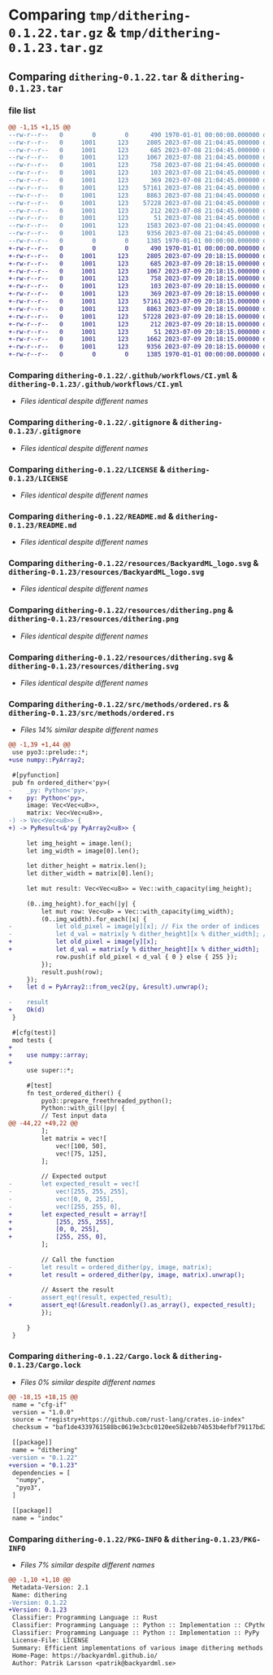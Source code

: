 # Comparing `tmp/dithering-0.1.22.tar.gz` & `tmp/dithering-0.1.23.tar.gz`

## Comparing `dithering-0.1.22.tar` & `dithering-0.1.23.tar`

### file list

```diff
@@ -1,15 +1,15 @@
--rw-r--r--   0        0        0      490 1970-01-01 00:00:00.000000 dithering-0.1.22/Cargo.toml
--rw-r--r--   0     1001      123     2805 2023-07-08 21:04:45.000000 dithering-0.1.22/.github/workflows/CI.yml
--rw-r--r--   0     1001      123      685 2023-07-08 21:04:45.000000 dithering-0.1.22/.gitignore
--rw-r--r--   0     1001      123     1067 2023-07-08 21:04:45.000000 dithering-0.1.22/LICENSE
--rw-r--r--   0     1001      123      758 2023-07-08 21:04:45.000000 dithering-0.1.22/README.md
--rw-r--r--   0     1001      123      103 2023-07-08 21:04:45.000000 dithering-0.1.22/dithering.pyi
--rw-r--r--   0     1001      123      369 2023-07-08 21:04:45.000000 dithering-0.1.22/pyproject.toml
--rw-r--r--   0     1001      123    57161 2023-07-08 21:04:45.000000 dithering-0.1.22/resources/BackyardML_logo.svg
--rw-r--r--   0     1001      123     8863 2023-07-08 21:04:45.000000 dithering-0.1.22/resources/dithering.png
--rw-r--r--   0     1001      123    57228 2023-07-08 21:04:45.000000 dithering-0.1.22/resources/dithering.svg
--rw-r--r--   0     1001      123      212 2023-07-08 21:04:45.000000 dithering-0.1.22/src/lib.rs
--rw-r--r--   0     1001      123       51 2023-07-08 21:04:45.000000 dithering-0.1.22/src/methods/mod.rs
--rw-r--r--   0     1001      123     1583 2023-07-08 21:04:45.000000 dithering-0.1.22/src/methods/ordered.rs
--rw-r--r--   0     1001      123     9356 2023-07-08 21:04:45.000000 dithering-0.1.22/Cargo.lock
--rw-r--r--   0        0        0     1385 1970-01-01 00:00:00.000000 dithering-0.1.22/PKG-INFO
+-rw-r--r--   0        0        0      490 1970-01-01 00:00:00.000000 dithering-0.1.23/Cargo.toml
+-rw-r--r--   0     1001      123     2805 2023-07-09 20:18:15.000000 dithering-0.1.23/.github/workflows/CI.yml
+-rw-r--r--   0     1001      123      685 2023-07-09 20:18:15.000000 dithering-0.1.23/.gitignore
+-rw-r--r--   0     1001      123     1067 2023-07-09 20:18:15.000000 dithering-0.1.23/LICENSE
+-rw-r--r--   0     1001      123      758 2023-07-09 20:18:15.000000 dithering-0.1.23/README.md
+-rw-r--r--   0     1001      123      103 2023-07-09 20:18:15.000000 dithering-0.1.23/dithering.pyi
+-rw-r--r--   0     1001      123      369 2023-07-09 20:18:15.000000 dithering-0.1.23/pyproject.toml
+-rw-r--r--   0     1001      123    57161 2023-07-09 20:18:15.000000 dithering-0.1.23/resources/BackyardML_logo.svg
+-rw-r--r--   0     1001      123     8863 2023-07-09 20:18:15.000000 dithering-0.1.23/resources/dithering.png
+-rw-r--r--   0     1001      123    57228 2023-07-09 20:18:15.000000 dithering-0.1.23/resources/dithering.svg
+-rw-r--r--   0     1001      123      212 2023-07-09 20:18:15.000000 dithering-0.1.23/src/lib.rs
+-rw-r--r--   0     1001      123       51 2023-07-09 20:18:15.000000 dithering-0.1.23/src/methods/mod.rs
+-rw-r--r--   0     1001      123     1662 2023-07-09 20:18:15.000000 dithering-0.1.23/src/methods/ordered.rs
+-rw-r--r--   0     1001      123     9356 2023-07-09 20:18:15.000000 dithering-0.1.23/Cargo.lock
+-rw-r--r--   0        0        0     1385 1970-01-01 00:00:00.000000 dithering-0.1.23/PKG-INFO
```

### Comparing `dithering-0.1.22/.github/workflows/CI.yml` & `dithering-0.1.23/.github/workflows/CI.yml`

 * *Files identical despite different names*

### Comparing `dithering-0.1.22/.gitignore` & `dithering-0.1.23/.gitignore`

 * *Files identical despite different names*

### Comparing `dithering-0.1.22/LICENSE` & `dithering-0.1.23/LICENSE`

 * *Files identical despite different names*

### Comparing `dithering-0.1.22/README.md` & `dithering-0.1.23/README.md`

 * *Files identical despite different names*

### Comparing `dithering-0.1.22/resources/BackyardML_logo.svg` & `dithering-0.1.23/resources/BackyardML_logo.svg`

 * *Files identical despite different names*

### Comparing `dithering-0.1.22/resources/dithering.png` & `dithering-0.1.23/resources/dithering.png`

 * *Files identical despite different names*

### Comparing `dithering-0.1.22/resources/dithering.svg` & `dithering-0.1.23/resources/dithering.svg`

 * *Files identical despite different names*

### Comparing `dithering-0.1.22/src/methods/ordered.rs` & `dithering-0.1.23/src/methods/ordered.rs`

 * *Files 14% similar despite different names*

```diff
@@ -1,39 +1,44 @@
 use pyo3::prelude::*;
+use numpy::PyArray2;
 
 #[pyfunction]
 pub fn ordered_dither<'py>(
-    _py: Python<'py>,
+    py: Python<'py>,
     image: Vec<Vec<u8>>,
     matrix: Vec<Vec<u8>>,
-) -> Vec<Vec<u8>> {
+) -> PyResult<&'py PyArray2<u8>> {
 
     let img_height = image.len();
     let img_width = image[0].len();
 
     let dither_height = matrix.len();
     let dither_width = matrix[0].len();
 
     let mut result: Vec<Vec<u8>> = Vec::with_capacity(img_height);
 
     (0..img_height).for_each(|y| {
         let mut row: Vec<u8> = Vec::with_capacity(img_width);
         (0..img_width).for_each(|x| {
-            let old_pixel = image[y][x]; // Fix the order of indices
-            let d_val = matrix[y % dither_height][x % dither_width]; // Fix the order of indices
+            let old_pixel = image[y][x];
+            let d_val = matrix[y % dither_height][x % dither_width];
             row.push(if old_pixel < d_val { 0 } else { 255 });
         });
         result.push(row);
     });
+    let d = PyArray2::from_vec2(py, &result).unwrap();
 
-    result
+    Ok(d)
 }
 
 #[cfg(test)]
 mod tests {
+
+    use numpy::array;
+
     use super::*;
 
     #[test]
     fn test_ordered_dither() {
         pyo3::prepare_freethreaded_python();
         Python::with_gil(|py| {
         // Test input data
@@ -44,22 +49,22 @@
         ];
         let matrix = vec![
             vec![100, 50],
             vec![75, 125],
         ];
 
         // Expected output
-        let expected_result = vec![
-            vec![255, 255, 255],
-            vec![0, 0, 255],
-            vec![255, 255, 0],
+        let expected_result = array![
+            [255, 255, 255],
+            [0, 0, 255],
+            [255, 255, 0],
         ];
 
         // Call the function
-        let result = ordered_dither(py, image, matrix);
+        let result = ordered_dither(py, image, matrix).unwrap();
         
         // Assert the result
-        assert_eq!(result, expected_result);
+        assert_eq!(&result.readonly().as_array(), expected_result);
         });
         
     }
 }
```

### Comparing `dithering-0.1.22/Cargo.lock` & `dithering-0.1.23/Cargo.lock`

 * *Files 0% similar despite different names*

```diff
@@ -18,15 +18,15 @@
 name = "cfg-if"
 version = "1.0.0"
 source = "registry+https://github.com/rust-lang/crates.io-index"
 checksum = "baf1de4339761588bc0619e3cbc0120ee582ebb74b53b4efbf79117bd2da40fd"
 
 [[package]]
 name = "dithering"
-version = "0.1.22"
+version = "0.1.23"
 dependencies = [
  "numpy",
  "pyo3",
 ]
 
 [[package]]
 name = "indoc"
```

### Comparing `dithering-0.1.22/PKG-INFO` & `dithering-0.1.23/PKG-INFO`

 * *Files 7% similar despite different names*

```diff
@@ -1,10 +1,10 @@
 Metadata-Version: 2.1
 Name: dithering
-Version: 0.1.22
+Version: 0.1.23
 Classifier: Programming Language :: Rust
 Classifier: Programming Language :: Python :: Implementation :: CPython
 Classifier: Programming Language :: Python :: Implementation :: PyPy
 License-File: LICENSE
 Summary: Efficient implementations of various image dithering methods.
 Home-Page: https://backyardml.github.io/
 Author: Patrik Larsson <patrik@backyardml.se>
```

